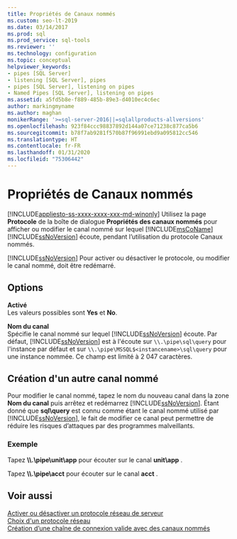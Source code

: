 ```yaml
---
title: Propriétés de Canaux nommés
ms.custom: seo-lt-2019
ms.date: 03/14/2017
ms.prod: sql
ms.prod_service: sql-tools
ms.reviewer: ''
ms.technology: configuration
ms.topic: conceptual
helpviewer_keywords:
- pipes [SQL Server]
- listening [SQL Server], pipes
- pipes [SQL Server], listening on pipes
- Named Pipes [SQL Server], listening on pipes
ms.assetid: a5fd5b8e-f889-485b-89e3-d4010ec4c6ec
author: markingmyname
ms.author: maghan
monikerRange: '>=sql-server-2016||=sqlallproducts-allversions'
ms.openlocfilehash: 923f84ccc98837892d144a07ce71238c877ca5b6
ms.sourcegitcommit: b78f7ab9281f570b87f96991ebd9a095812cc546
ms.translationtype: HT
ms.contentlocale: fr-FR
ms.lasthandoff: 01/31/2020
ms.locfileid: "75306442"
---
```

# <a name="named-pipes-properties"></a>Propriétés de Canaux nommés
[!INCLUDE[appliesto-ss-xxxx-xxxx-xxx-md-winonly](../../includes/appliesto-ss-xxxx-xxxx-xxx-md-winonly.md)]
  Utilisez la page **Protocole** de la boîte de dialogue **Propriétés des canaux nommés** pour afficher ou modifier le canal nommé sur lequel [!INCLUDE[msCoName](../../includes/msconame-md.md)] [!INCLUDE[ssNoVersion](../../includes/ssnoversion-md.md)] écoute, pendant l’utilisation du protocole Canaux nommés.  
  
 [!INCLUDE[ssNoVersion](../../includes/ssnoversion-md.md)] Pour activer ou désactiver le protocole, ou modifier le canal nommé, doit être redémarré.  
  
## <a name="options"></a>Options  
 **Activé**  
 Les valeurs possibles sont **Yes** et **No**.  
  
 **Nom du canal**  
 Spécifie le canal nommé sur lequel [!INCLUDE[ssNoVersion](../../includes/ssnoversion-md.md)] écoute. Par défaut, [!INCLUDE[ssNoVersion](../../includes/ssnoversion-md.md)] est à l'écoute sur `\\.\pipe\sql\query` pour l'instance par défaut et sur `\\.\pipe\MSSQL$<instancename>\sql\query` pour une instance nommée. Ce champ est limité à 2 047 caractères.  
  
## <a name="creating-an-alternate-named-pipe"></a>Création d'un autre canal nommé  
 Pour modifier le canal nommé, tapez le nom du nouveau canal dans la zone **Nom du canal** puis arrêtez et redémarrez [!INCLUDE[ssNoVersion](../../includes/ssnoversion-md.md)]. Étant donné que **sql\query** est connu comme étant le canal nommé utilisé par [!INCLUDE[ssNoVersion](../../includes/ssnoversion-md.md)], le fait de modifier ce canal peut permettre de réduire les risques d’attaques par des programmes malveillants.  
  
### <a name="example"></a>Exemple  
 Tapez **\\\\.\pipe\unit\app** pour écouter sur le canal **unit\app** .  
  
 Tapez **\\\\.\pipe\acct** pour écouter sur le canal **acct** .  
  
## <a name="see-also"></a>Voir aussi  
 [Activer ou désactiver un protocole réseau de serveur](../../database-engine/configure-windows/enable-or-disable-a-server-network-protocol.md)   
 [Choix d'un protocole réseau](https://msdn.microsoft.com/library/6565fb7d-b076-4447-be90-e10d0dec359a)   
 [Création d’une chaîne de connexion valide avec des canaux nommés](https://msdn.microsoft.com/library/90930ff2-143b-4651-8ae3-297103600e4f)  
  
  
